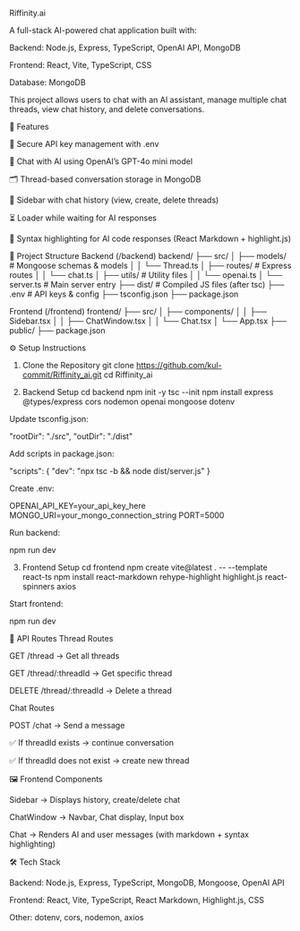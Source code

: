  Riffinity.ai

A full-stack AI-powered chat application built with:

Backend: Node.js, Express, TypeScript, OpenAI API, MongoDB

Frontend: React, Vite, TypeScript, CSS

Database: MongoDB

This project allows users to chat with an AI assistant, manage multiple chat threads, view chat history, and delete conversations.

🚀 Features

🔐 Secure API key management with .env

💬 Chat with AI using OpenAI’s GPT-4o mini model

🗂️ Thread-based conversation storage in MongoDB

📝 Sidebar with chat history (view, create, delete threads)

⏳ Loader while waiting for AI responses

🎨 Syntax highlighting for AI code responses (React Markdown + highlight.js)

📂 Project Structure
Backend (/backend)
backend/
 ├── src/
 │    ├── models/        # Mongoose schemas & models
 │    │     └── Thread.ts
 │    ├── routes/        # Express routes
 │    │     └── chat.ts
 │    ├── utils/         # Utility files
 │    │     └── openai.ts
 │    └── server.ts      # Main server entry
 ├── dist/               # Compiled JS files (after tsc)
 ├── .env                # API keys & config
 ├── tsconfig.json
 ├── package.json

Frontend (/frontend)
frontend/
 ├── src/
 │    ├── components/
 │    │     ├── Sidebar.tsx
 │    │     ├── ChatWindow.tsx
 │    │     └── Chat.tsx
 │    └── App.tsx
 ├── public/
 ├── package.json

⚙️ Setup Instructions
1. Clone the Repository
git clone https://github.com/kul-commit/Riffinity_ai.git
cd Riffinity_ai

2. Backend Setup
cd backend
npm init -y
tsc --init
npm install express @types/express cors nodemon openai mongoose dotenv


Update tsconfig.json:

"rootDir": "./src",
"outDir": "./dist"


Add scripts in package.json:

"scripts": {
  "dev": "npx tsc -b && node dist/server.js"
}


Create .env:

OPENAI_API_KEY=your_api_key_here
MONGO_URI=your_mongo_connection_string
PORT=5000


Run backend:

npm run dev

3. Frontend Setup
cd frontend
npm create vite@latest . -- --template react-ts
npm install react-markdown rehype-highlight highlight.js react-spinners axios


Start frontend:

npm run dev

🔑 API Routes
Thread Routes

GET /thread → Get all threads

GET /thread/:threadId → Get specific thread

DELETE /thread/:threadId → Delete a thread

Chat Routes

POST /chat → Send a message

✅ If threadId exists → continue conversation

✅ If threadId does not exist → create new thread

🖼️ Frontend Components

Sidebar → Displays history, create/delete chat

ChatWindow → Navbar, Chat display, Input box

Chat → Renders AI and user messages (with markdown + syntax highlighting)

🛠️ Tech Stack

Backend: Node.js, Express, TypeScript, MongoDB, Mongoose, OpenAI API

Frontend: React, Vite, TypeScript, React Markdown, Highlight.js, CSS

Other: dotenv, cors, nodemon, axios
